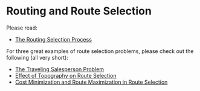 # Routing and Route Selection

Please read:

* [The Routing Selection Process](https://people.hofstra.edu/geotrans/eng/methods/ch2m2en.html
)

For three great examples of route selection problems, please check out the following (all very short):

* [The Traveling Salesperson Problem](https://people.hofstra.edu/geotrans/eng/methods/travsel.html)
* [Effect of Topography on Route Selection](https://people.hofstra.edu/geotrans/eng/methods/routetopography.html)
* [Cost Minimization and Route Maximization in Route Selection](https://people.hofstra.edu/geotrans/eng/methods/routecomp.html)

